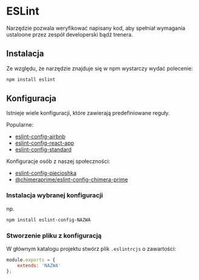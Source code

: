 # ESLint

Narzędzie pozwala weryfikować napisany kod, aby spełniał wymagania ustaloone
przez zespół developerski bądź trenera.

## Instalacja

Ze względu, że narzędzie znajduje się w npm wystarczy wydać polecenie:

```bash
npm install eslint
```

## Konfiguracja

Istnieje wiele konfiguracji, które zawierają predefiniowane reguły.

Popularne:

* [eslint-config-airbnb](https://www.npmjs.com/package/eslint-config-airbnb)
* [eslint-config-react-app](https://www.npmjs.com/package/eslint-config-react-app)
* [eslint-config-standard](https://www.npmjs.com/package/eslint-config-standard)

Konfiguracje osób z naszej społeczności:

* [eslint-config-piecioshka](https://www.npmjs.com/package/eslint-config-piecioshka)
* [@chimeraprime/eslint-config-chimera-prime](https://www.npmjs.com/package/@chimeraprime/eslint-config-chimera-prime)

### Instalacja wybranej konfiguracji

np.

```bash
npm install eslint-config-NAZWA
```

### Stworzenie pliku z konfiguracją

W głównym katalogu projektu stwórz plik `.eslintrcjs` o zawartości:

```js
module.exports = {
    extends: 'NAZWA'
};
```
